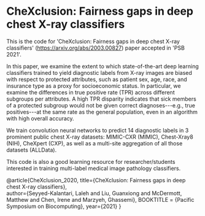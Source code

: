 # CheXclusion: Fairness gaps in deep chest X-ray classifiers

This is the code for 'CheXclusion: Fairness gaps in deep chest X-ray classifiers' (https://arxiv.org/abs/2003.00827) paper accepted in 'PSB 2021'.

In this paper, we examine the extent to which state-of-the-art deep learning classifiers trained to yield diagnostic labels from X-ray images are biased with respect to protected attributes, such as patient sex, age, race, and insurance type as a proxy for socioeconomic status. In particular, we examine the differences in true positive rate (TPR) across different subgroups per attributes. A high TPR disparity indicates that sick members of a protected subgroup would not be given correct diagnoses---e.g., true positives---at the same rate as the general population, even in an algorithm with high overall accuracy. 

We train convolution neural networks to predict 14 diagnostic labels in 3 prominent public chest X-ray datasets: MIMIC-CXR (MIMIC), Chest-Xray8 (NIH), CheXpert (CXP), as well as a multi-site aggregation of all those datasets (ALLData). 

This code is also a good learning resource for researcher/students interested in training multi-label medical image pathology classifiers. 


@article{CheXclusion_2020,
  title={CheXclusion: Fairness gaps in deep chest X-ray classifiers},  
  author={Seyyed-Kalantari, Laleh and Liu, Guanxiong and McDermott, Matthew and Chen, Irene and Marzyeh, Ghassemi},
  BOOKTITLE = {Pacific Symposium on Biocomputing},
  year={2021}
}
